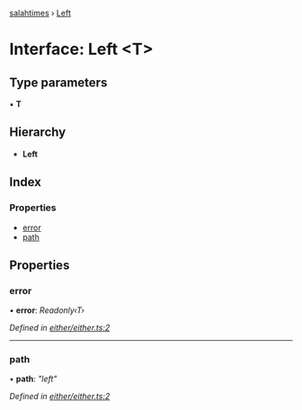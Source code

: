 [salahtimes](../README.md) › [Left](left.md)

# Interface: Left <**T**>

## Type parameters

▪ **T**

## Hierarchy

* **Left**

## Index

### Properties

* [error](left.md#error)
* [path](left.md#path)

## Properties

###  error

• **error**: *Readonly‹T›*

*Defined in [either/either.ts:2](https://github.com/doniseferi/salahtimes/blob/5c01234/src/either/either.ts#L2)*

___

###  path

• **path**: *"left"*

*Defined in [either/either.ts:2](https://github.com/doniseferi/salahtimes/blob/5c01234/src/either/either.ts#L2)*
